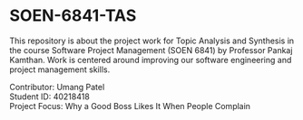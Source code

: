 # SOEN-6841-TAS

This repository is about the project work for Topic Analysis and Synthesis in the course Software Project Management (SOEN 6841) by Professor Pankaj Kamthan. Work is centered around improving our software engineering and project management skills.

Contributor: Umang Patel  
Student ID: 40218418  
Project Focus: Why a Good Boss Likes It When People Complain
